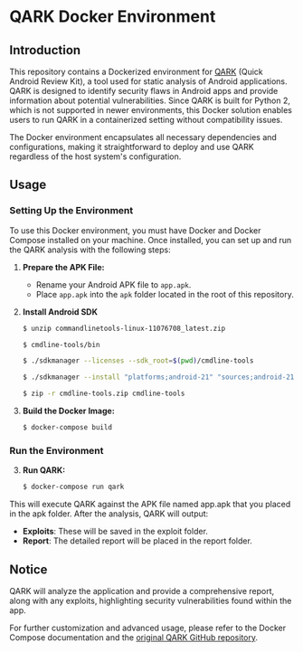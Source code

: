 # QARK Docker Environment

## Introduction

This repository contains a Dockerized environment for [QARK](https://github.com/linkedin/qark) (Quick Android Review Kit), a tool used for static analysis of Android applications. QARK is designed to identify security flaws in Android apps and provide information about potential vulnerabilities. Since QARK is built for Python 2, which is not supported in newer environments, this Docker solution enables users to run QARK in a containerized setting without compatibility issues.

The Docker environment encapsulates all necessary dependencies and configurations, making it straightforward to deploy and use QARK regardless of the host system's configuration.

## Usage

### Setting Up the Environment

To use this Docker environment, you must have Docker and Docker Compose installed on your machine. Once installed, you can set up and run the QARK analysis with the following steps:

1. **Prepare the APK File:**
   - Rename your Android APK file to `app.apk`.
   - Place `app.apk` into the `apk` folder located in the root of this repository.

2. **Install Android SDK**
   ```bash
   $ unzip commandlinetools-linux-11076708_latest.zip
   ```
   ```bash
   $ cmdline-tools/bin
   ```
   ```bash
   $ ./sdkmanager --licenses --sdk_root=$(pwd)/cmdline-tools
   ```
   ```bash
   $ ./sdkmanager --install "platforms;android-21" "sources;android-21" "build-tools;21.1.2" --sdk_root=$(pwd)/cmdline-tools
   ```
   ```bash
   $ zip -r cmdline-tools.zip cmdline-tools
   ```


2. **Build the Docker Image:**
   ```bash
   $ docker-compose build
   ```

### Run the Environment

3. **Run QARK:**
   ```bash
   $ docker-compose run qark
   ```

This will execute QARK against the APK file named app.apk that you placed in the apk folder. After the analysis, QARK will output:

* **Exploits**: These will be saved in the exploit folder.
* **Report**: The detailed report will be placed in the report folder.

## Notice

QARK will analyze the application and provide a comprehensive report, along with any exploits, highlighting security vulnerabilities found within the app.

For further customization and advanced usage, please refer to the Docker Compose documentation and the [original QARK GitHub repository](https://github.com/linkedin/qark).

